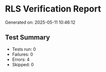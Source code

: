 # RLS Verification Report

Generated on: 2025-05-11 10:46:12

## Test Summary

- Tests run: 0
- Failures: 0
- Errors: 4
- Skipped: 0

